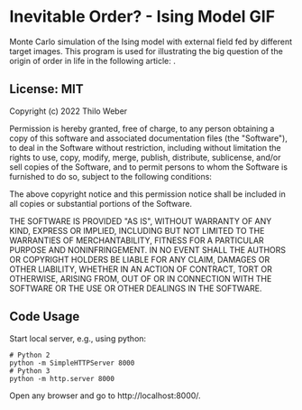 # Inevitable Order? - Ising Model GIF

Monte Carlo simulation of the Ising model with external field fed by different target images.
This program is used for illustrating the big question of the origin of order in life in
the following article: .

## License: MIT
Copyright (c) 2022 Thilo Weber

Permission is hereby granted, free of charge, to any person obtaining a copy
of this software and associated documentation files (the "Software"), to deal
in the Software without restriction, including without limitation the rights
to use, copy, modify, merge, publish, distribute, sublicense, and/or sell
copies of the Software, and to permit persons to whom the Software is
furnished to do so, subject to the following conditions:

The above copyright notice and this permission notice shall be included in all
copies or substantial portions of the Software.

THE SOFTWARE IS PROVIDED "AS IS", WITHOUT WARRANTY OF ANY KIND, EXPRESS OR
IMPLIED, INCLUDING BUT NOT LIMITED TO THE WARRANTIES OF MERCHANTABILITY,
FITNESS FOR A PARTICULAR PURPOSE AND NONINFRINGEMENT. IN NO EVENT SHALL THE
AUTHORS OR COPYRIGHT HOLDERS BE LIABLE FOR ANY CLAIM, DAMAGES OR OTHER
LIABILITY, WHETHER IN AN ACTION OF CONTRACT, TORT OR OTHERWISE, ARISING FROM,
OUT OF OR IN CONNECTION WITH THE SOFTWARE OR THE USE OR OTHER DEALINGS IN THE
SOFTWARE.


## Code Usage
Start local server, e.g., using python:
````
# Python 2
python -m SimpleHTTPServer 8000
# Python 3
python -m http.server 8000
````

Open any browser and go to http://localhost:8000/.
